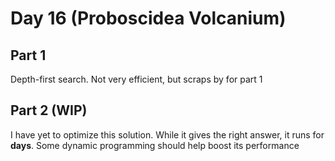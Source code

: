 # Day 16 (Proboscidea Volcanium)

## Part 1

Depth-first search. Not very efficient, but scraps by for part 1

## Part 2 (WIP)

I have yet to optimize this solution. While it gives the right answer, it runs
for **days**. Some dynamic programming should help boost its performance

